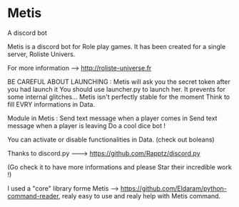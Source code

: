 # Metis
A discord bot

Metis is a discord bot for Role play games. It has been created for a single server, Roliste Univers.

For more information --> http://roliste-universe.fr

BE CAREFUL ABOUT LAUNCHING :
	Metis will ask you the secret token after you had launch it
	You should use launcher.py to launch her. It prevents for some internal glitches...
	Metis isn't perfectly stable for the moment
	Think to fill EVRY informations in Data.

Module in Metis :
	Send text message when a player comes in
	Send text message when a player is leaving
	Do a cool dice bot !

You can activate or disable functionalities in Data. (check out boleans)

Thanks to discord.py ---> https://github.com/Rapptz/discord.py

(Go check it to have more informations and please Star their incredible work !)

I used a "core" library forme Metis --> https://github.com/Eldaram/python-command-reader, realy easy to use and realy help with Metis command.